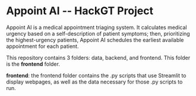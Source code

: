 # Appoint AI -- HackGT Project

Appoint AI is a medical appointment triaging system. It calculates medical urgency based on a self-description of patient symptoms; then, prioritizing the highest-urgency patients, Appoint AI schedules the earliest available appointment for each patient.

This repository contains 3 folders: data, backend, and frontend. This folder is the **frontend** folder.

**frontend**: the frontend folder contains the .py scripts that use Streamlit to display webpages, as well as the data necessary for those .py scripts to run.


